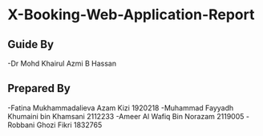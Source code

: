 # X-Booking-Web-Application-Report

## Guide By
-Dr Mohd Khairul Azmi B Hassan

## Prepared By
-Fatina Mukhammadalieva Azam Kizi 1920218
-Muhammad Fayyadh Khumaini bin Khamsani 2112233
-Ameer Al Wafiq Bin Norazam 2119005
-Robbani Ghozi Fikri 1832765 
